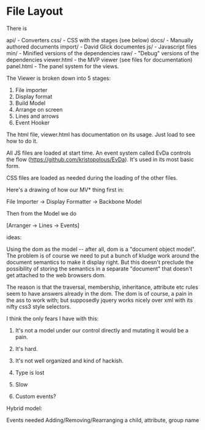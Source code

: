# File Layout

There is

  api/ - Converters
  css/ - CSS with the stages (see below)
  docs/ - Manually authored documents
  import/ - David Glick documentes
  js/ - Javascript files
    min/ - Minified versions of the dependencies
    raw/ - "Debug" versions of the dependencies
  viewer.html - the MVP viewer (see files for documentation)
  panel.html - The panel system for the views.

The Viewer is broken down into 5 stages:

1. File importer
2. Display format
3. Build Model
4. Arrange on screen
5. Lines and arrows
6. Event Hooker

The html file, viewer.html has documentation on its usage. Just load to see how to do it.

All JS files are loaded at start time. An event system called EvDa controls the flow (https://github.com/kristopolous/EvDa). It's used in its most basic form.

CSS files are loaded as needed during the loading of the other files.


Here's a drawing of how our MV* thing first in:

File Importer -> Display Formatter -> Backbone Model

Then from the Model we do

  [Arranger -> Lines -> Events]



ideas:

Using the dom as the model -- after all, dom is a "document object model".
The problem is of course we need to put a bunch of kludge work around the document semantics to make
it display right. But this doesn't preclude the possibility of storing the semantics in a separate
"document" that doesn't get attached to the web browsers dom.

The reason is that the traversal, membership, inheritance, attribute etc rules seem to have answers
already in the dom.  The dom is of course, a pain in the ass to work with; but supposedly jquery works
nicely over xml with its nifty css3 style selectors.

I think the only fears I have with this:

 1. It's not a model under our control directly and mutating it would be a pain.

 2. It's hard.

 3. It's not well organized and kind of hackish.
  
 4. Type is lost

 5. Slow

 6. Custom events?

Hybrid model:


 Events needed
    Adding/Removing/Rearranging a child, attribute, group name
